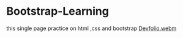 # Bootstrap-Learning
this single page practice on html ,css and bootstrap 
[Devfolio.webm](https://user-images.githubusercontent.com/61967210/217448625-c0efd733-0261-4007-bafe-81c2589cf11a.webm)
